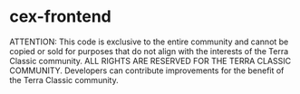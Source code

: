 # cex-frontend
ATTENTION: This code is exclusive to the entire community and cannot be copied or sold for purposes that do not align with the interests of the Terra Classic community. ALL RIGHTS ARE RESERVED FOR THE TERRA CLASSIC COMMUNITY. Developers can contribute improvements for the benefit of the Terra Classic community.
